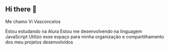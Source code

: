 ## Hi there 👋

Me chamo Vi Vasconcelos

Estou estudando na Alura
Estou me desenvolvendo na linguagem JavaScript
Utilizo esse espaço para minha organização e compartilhamento dos meu projetos desenvolvidos
